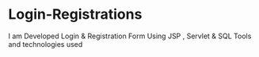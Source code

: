 # Login-Registrations
I am Developed  Login &amp; Registration Form Using JSP , Servlet &amp; SQL Tools and technologies used 
